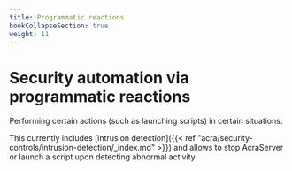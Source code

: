 ```yaml
---
title: Programmatic reactions
bookCollapseSection: true
weight: 11
---
```


# Security automation via programmatic reactions

Performing certain actions (such as launching scripts) in certain situations.

This currently includes [intrusion detection]({{< ref "acra/security-controls/intrusion-detection/_index.md" >}})
and allows to stop AcraServer or launch a script upon detecting abnormal activity.
